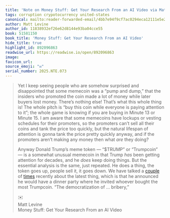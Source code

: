 ```yaml
---
title: 'Note on Money Stuff: Get Your Research From an AI Video via Matt Levine'
tags: corruption crypotocurrency united-states
canonical: mailto:reader-forwarded-email/4bb7e94f9cf7ac0294eca12111e5e21c
author: Matt Levine
author_id: 11838932ef26e62d8144e93ba04cce55
book: 51581150
book_title: 'Money Stuff: Get Your Research From an AI Video'
hide_title: true
highlight_id: 892096863
readwise_url: https://readwise.io/open/892096863
image:
favicon_url:
source_emoji: "✉️"
serial_number: 2025.NTE.073
---
```

> Yet I keep seeing people who are somehow surprised and disappointed that some memecoin was a “pump and dump,” that the insiders who promoted the coin made a lot of money while later buyers lost money. There’s nothing else! That’s what this whole thing is! The whole pitch is “buy this coin while everyone is paying attention to it”; the whole game is knowing if you are buying in Minute 13 or Minute 15. I am aware that some memecoins have lockups or vesting schedules for their promoters, so the promoters can’t sell all their coins and tank the price too quickly, but the natural lifespan of attention is gonna tank the price pretty quickly anyway, and if the promoters aren’t making any money then what *are* they doing?
> 
> Anyway Donald Trump’s meme token — “$TRUMP” or “Trumpcoin” — is a somewhat unusual memecoin in that Trump *has* been getting attention for decades, and he *does* keep doing things. But the essential analysis is the same, just repeated. He does a thing, the token goes up, people sell it, it goes down. We have talked a [couple](https://links.message.bloomberg.com/s/c/rCwW2Ug1qnTx44jco0llNUxJvSqU_aB7teDOUzuuPT4tyXe7IpjEfSDDTrRRXxGvQD3wd0_4xHuPSZz1oFETwvEgTNTTJsm3HkAQ7DUcg4iAmfLqlF-uH4mtp25seWWMhrY-MdivUQMgj7aYbjws0RY1obX-s00NIOxfURj9-al7SMfyOTgtAXxJ0Z-wO99cKUma0G7nIpxf4YkSiyOSSYVqJP_Cor3AR-nt9QcJCumL9vpM7fVB7uUrZC37WkByXZwZcgWujRaEeNzRE2XBMBEFaA/LlSvbY2Mq5Zqk95Mz4NUNJFPdlhwld8M/9) of [times](https://links.message.bloomberg.com/s/c/89tz4-2Q79CCyMejRQk7WCnj3wTwHtMo2c681dQRr6AdP_wXOFrukyxlwYAMnE3d9gxvfDNtbMjnuYXN_UTx36rEg_r7zxVcG22OKDtsW-ebjlTWP_JUz0Wt2firws9k0s_LQor9ORU34X5yNv1KkPfyWwr8rjSD8qXjJ8Zgc291ePpA1VI4IKKTmnx85acYxyeZu9ru50W3e3mxIU14Mm4zrg4o8NM0_3MBCnDkgzYcybRRrLaDUupzGaeChkzGGEsriecEuUy5-WaGd00WXgrhzw/x-kX5qdNkwgBGcK_ToIKay5kwmrKHsvy/9) recently about the latest thing, which is that he announced he would have a dinner party where he invited whoever bought the most Trumpcoin. “The democratization of … bribery,”
> <div class="quoteback-footer"><div class="quoteback-avatar"><span class="mini-emoji"> ✉️</span></div><div class="quoteback-metadata"><div class="metadata-inner"><span style="display:none">FROM:</span><div aria-label="Matt Levine" class="quoteback-author"> Matt Levine</div><div aria-label="Money Stuff: Get Your Research From an AI Video" class="quoteback-title"> Money Stuff: Get Your Research From an AI Video</div></div></div></div>